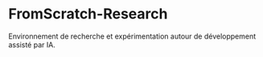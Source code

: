 # FromScratch-Research
Environnement de recherche et expérimentation autour de développement assisté par IA.
